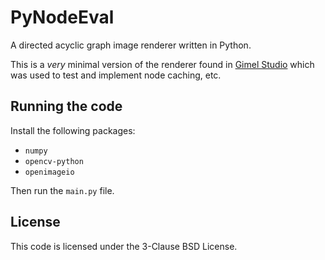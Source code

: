# PyNodeEval

A directed acyclic graph image renderer written in Python.

This is a *very* minimal version of the renderer found in [Gimel Studio](https://github.com/GimelStudio/GimelStudio) which was used to test and implement node caching, etc.


## Running the code

Install the following packages:

- ``numpy``
- ``opencv-python``
- ``openimageio``

Then run the ``main.py`` file.

## License

This code is licensed under the 3-Clause BSD License.
